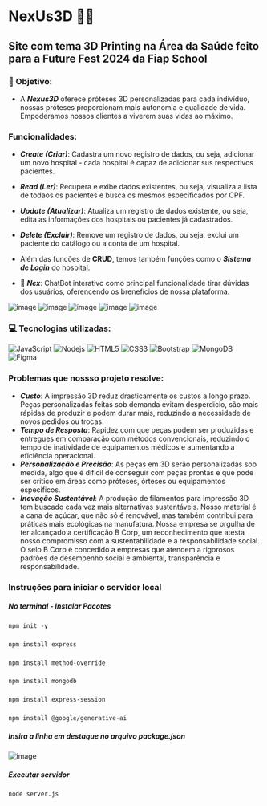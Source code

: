 # NexUs3D 🦾👋
## Site com tema 3D Printing na Área da Saúde feito para a Future Fest 2024 da Fiap School

### 🚀 Objetivo:
* A ***Nexus3D*** oferece próteses 3D personalizadas para cada indivíduo, nossas próteses proporcionam mais autonomia e qualidade de vida. Empoderamos nossos clientes a viverem suas vidas ao máximo.

### Funcionalidades:
* ***Create (Criar)***: Cadastra um novo registro de dados, ou seja, adicionar um novo hospital - cada hospital é capaz de adicionar sus respectivos pacientes.

* ***Read (Ler)***: Recupera e exibe dados existentes, ou seja, visualiza a lista de todaos os pacientes e busca os mesmos específicados por CPF.

* ***Update (Atualizar)***: Atualiza um registro de dados existente, ou seja, edita as informações dos hospitais ou pacientes já cadastrados.

* ***Delete (Excluir)***: Remove um registro de dados, ou seja, exclui um paciente do catálogo ou a conta de um hospital.

* Além das funcões de **CRUD**, temos também funções como o ***Sistema de Login*** do hospital.

* 🤖 ***Nex***: ChatBot interativo como principal funcionalidade tirar dúvidas dos usuários, oferencendo os brenefícios de nossa plataforma.

![image](https://github.com/user-attachments/assets/41a0a5f4-d739-4561-b0f6-d9416fb8aa8a)
![image](https://github.com/user-attachments/assets/81b285d7-83a3-46c6-8f4c-70a3c6ac0786)
![image](https://github.com/user-attachments/assets/a3e4a4d0-5057-42c7-902d-4ff5dd153744)
![image](https://github.com/user-attachments/assets/01be98fd-1b71-48cd-aa52-53ec2315f762)
![image](https://github.com/user-attachments/assets/d75a0281-0694-46e0-96d9-e9dc4619dcf5)

### 💻 Tecnologias utilizadas:
![JavaScript](https://img.shields.io/badge/-JavaScript-yellow?style=flat-square&logo=javascript)
![Nodejs](https://img.shields.io/badge/-Nodejs-green?style=flat-square&logo=Node.js)
![HTML5](https://img.shields.io/badge/-HTML5-E34F26?style=flat-square&logo=html5&logoColor=white)
![CSS3](https://img.shields.io/badge/-CSS3-1572B6?style=flat-square&logo=css3)
![Bootstrap](https://img.shields.io/badge/-Bootstrap-563D7C?style=flat-square&logo=bootstrap)
![MongoDB](https://img.shields.io/badge/-MongoDB-green?style=flat-square&logo=mongodb)
![Figma](https://img.shields.io/badge/-Figma-1572B6?style=flat-square&logo=figma)

### Problemas que nossso projeto resolve:
* ***Custo***: A impressão 3D reduz drasticamente os custos a longo prazo. Peças personalizadas feitas sob demanda evitam desperdicio, são mais rápidas de produzir e podem durar mais, reduzindo a necessidade de novos pedidos ou trocas.
* ***Tempo de Resposta***: Rapidez com que peças podem ser produzidas e entregues em comparação com métodos convencionais, reduzindo o tempo de inatividade de equipamentos médicos e aumentando a eficiência operacional.
* ***Personalização e Precisão***: As peças em 3D serão personalizadas sob medida, algo que é dificil de conseguir com peças prontas e que pode ser critico em áreas como próteses, órteses ou equipamentos específicos.
* ***Inovação Sustentável***: A produção de filamentos para impressão 3D tem buscado cada vez mais alternativas sustentáveis. Nosso material é a cana de açúcar, que não só é renovável, mas também contribui para práticas mais ecológicas na manufatura. Nossa empresa se orgulha de ter alcançado a certificação B Corp, um reconhecimento que atesta nosso compromisso com a sustentabilidade e a responsabilidade social. O selo B Corp é concedido a empresas que atendem a rigorosos padrões de desempenho social e ambiental, transparência e responsabilidade.

### Instruções para iniciar o servidor local
##### No terminal - Instalar Pacotes
	npm init -y
###
	npm install express
###
	npm install method-override
###
	npm install mongodb
###
	npm install express-session
###
	npm install @google/generative-ai
 
##### Insira a linha em destaque no arquivo package.json
![image](https://github.com/user-attachments/assets/2261206e-b116-4800-89e1-31b88a40d926)

##### Executar servidor
    node server.js
